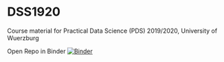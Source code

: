 # DSS1920

Course material for Practical Data Science (PDS) 2019/2020, University of Wuerzburg

Open Repo in Binder [![Binder](https://mybinder.org/badge_logo.svg)](https://mybinder.org/v2/gh/tonigreif/DSS1920/master)
